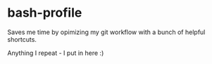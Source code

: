 # bash-profile

Saves me time by opimizing my git workflow with a bunch of helpful shortcuts.

Anything I repeat - I put in here :)